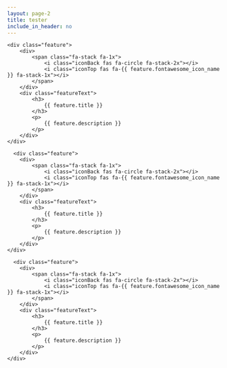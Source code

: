 ```yaml
---
layout: page-2
title: tester
include_in_header: no
---
```


<div class="features">

    <div class="feature">
        <div>
            <span class="fa-stack fa-1x">
                <i class="iconBack fas fa-circle fa-stack-2x"></i>
                <i class="iconTop fas fa-{{ feature.fontawesome_icon_name }} fa-stack-1x"></i>
            </span>
        </div>
        <div class="featureText">
            <h3>
                {{ feature.title }}
            </h3>
            <p>
                {{ feature.description }}
            </p>
        </div>
    </div>

      <div class="feature">
        <div>
            <span class="fa-stack fa-1x">
                <i class="iconBack fas fa-circle fa-stack-2x"></i>
                <i class="iconTop fas fa-{{ feature.fontawesome_icon_name }} fa-stack-1x"></i>
            </span>
        </div>
        <div class="featureText">
            <h3>
                {{ feature.title }}
            </h3>
            <p>
                {{ feature.description }}
            </p>
        </div>
    </div>

      <div class="feature">
        <div>
            <span class="fa-stack fa-1x">
                <i class="iconBack fas fa-circle fa-stack-2x"></i>
                <i class="iconTop fas fa-{{ feature.fontawesome_icon_name }} fa-stack-1x"></i>
            </span>
        </div>
        <div class="featureText">
            <h3>
                {{ feature.title }}
            </h3>
            <p>
                {{ feature.description }}
            </p>
        </div>
    </div>

</div>

